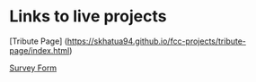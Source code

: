# Links to live projects

[Tribute Page]
(https://skhatua94.github.io/fcc-projects/tribute-page/index.html)

[Survey Form](https://skhatua94.github.io/fcc-projects/survey-form/index.html)